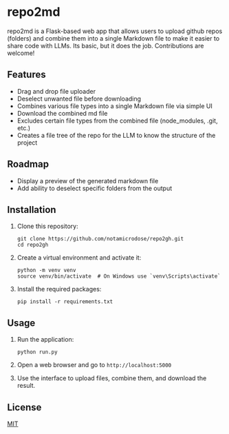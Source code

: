 # repo2md

repo2md is a Flask-based web app that allows users to upload github repos (folders) and combine them into a single Markdown file to make it easier to share code with LLMs. Its basic, but it does the job. Contributions are welcome!

## Features

- Drag and drop file uploader
- Deselect unwanted file before downloading
- Combines various file types into a single Markdown file via simple UI
- Download the combined md file
- Excludes certain file types from the combined file (node_modules, .git, etc.)
- Creates a file tree of the repo for the LLM to know the structure of the project

## Roadmap

- Display a preview of the generated markdown file
- Add ability to deselect specific folders from the output

## Installation

1. Clone this repository:
   ```
   git clone https://github.com/notamicrodose/repo2gh.git
   cd repo2gh
   ```

2. Create a virtual environment and activate it:
   ```
   python -m venv venv
   source venv/bin/activate  # On Windows use `venv\Scripts\activate`
   ```

3. Install the required packages:
   ```
   pip install -r requirements.txt
   ```

## Usage

1. Run the application:
   ```
   python run.py
   ```

2. Open a web browser and go to `http://localhost:5000`

3. Use the interface to upload files, combine them, and download the result.

## License
[MIT](https://choosealicense.com/licenses/mit/)
